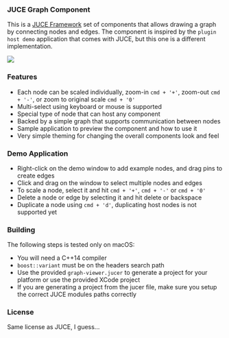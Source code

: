 ### JUCE Graph Component

This is a [JUCE Framework](https://www.juce.com) set of components that allows drawing a graph by connecting nodes and edges.
The component is inspired by the `plugin host demo` application that comes with JUCE, but this one is a different implementation.

<img src="https://github.com/hkarim/JUCE-Graph-Component/blob/master/Doc/ss-01.png">

### Features

- Each node can be scaled individually, zoom-in `cmd + '+'`, zoom-out `cmd + '-'`, or zoom to original scale `cmd + '0'`
- Multi-select using keyboard or mouse is supported
- Special type of node that can host any component
- Backed by a simple graph that supports communication between nodes
- Sample application to preview the component and how to use it
- Very simple theming for changing the overall components look and feel

### Demo Application

- Right-click on the demo window to add example nodes, and drag pins to create edges
- Click and drag on the window to select multiple nodes and edges
- To scale a node, select it and hit `cmd + '+'`, `cmd + '-'` or `cmd + '0'`
- Delete a node or edge by selecting it and hit delete or backspace
- Duplicate a node using `cmd + 'd'`, duplicating host nodes is not supported yet

### Building

The following steps is tested only on macOS:

- You will need a C++14 compiler
- `boost::variant` must be on the headers search path
- Use the provided `graph-viewer.jucer` to generate a project for your platform or use the provided XCode project
- If you are generating a project from the jucer file, make sure you setup the correct JUCE modules paths correctly

### License
Same license as JUCE, I guess...





